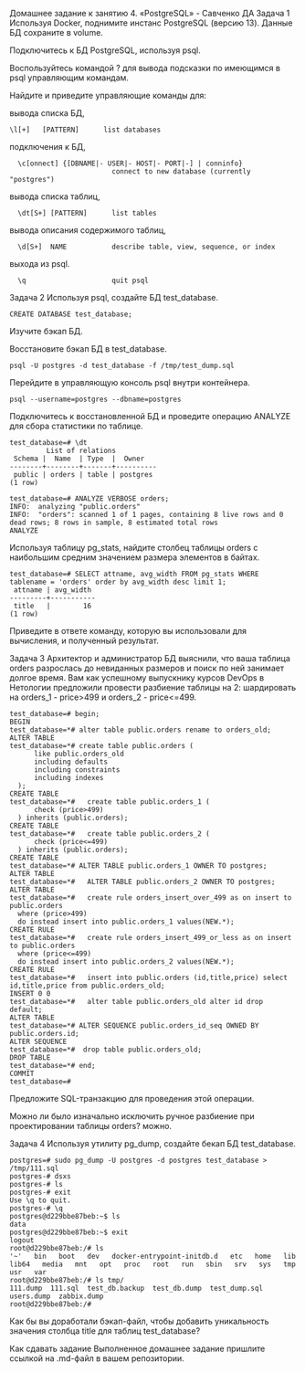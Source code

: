 Домашнее задание к занятию 4. «PostgreSQL» - Савченко ДА
Задача 1
Используя Docker, поднимите инстанс PostgreSQL (версию 13). Данные БД сохраните в volume.

Подключитесь к БД PostgreSQL, используя psql.

Воспользуйтесь командой \? для вывода подсказки по имеющимся в psql управляющим командам.

Найдите и приведите управляющие команды для:

вывода списка БД,

```
\l[+]   [PATTERN]      list databases
```

подключения к БД,

```
  \c[onnect] {[DBNAME|- USER|- HOST|- PORT|-] | conninfo}
                         connect to new database (currently "postgres")
```

вывода списка таблиц,

```
  \dt[S+] [PATTERN]      list tables
```

вывода описания содержимого таблиц,

```
  \d[S+]  NAME           describe table, view, sequence, or index
```

выхода из psql.

```
  \q                     quit psql
```

Задача 2
Используя psql, создайте БД test_database.

```
CREATE DATABASE test_database;
```

Изучите бэкап БД.

Восстановите бэкап БД в test_database.
```
psql -U postgres -d test_database -f /tmp/test_dump.sql
```

Перейдите в управляющую консоль psql внутри контейнера.
```
psql --username=postgres --dbname=postgres
```

Подключитесь к восстановленной БД и проведите операцию ANALYZE для сбора статистики по таблице.
```
test_database=# \dt
         List of relations
 Schema |  Name  | Type  |  Owner
--------+--------+-------+----------
 public | orders | table | postgres
(1 row)

test_database=# ANALYZE VERBOSE orders;
INFO:  analyzing "public.orders"
INFO:  "orders": scanned 1 of 1 pages, containing 8 live rows and 0 dead rows; 8 rows in sample, 8 estimated total rows
ANALYZE
```

Используя таблицу pg_stats, найдите столбец таблицы orders с наибольшим средним значением размера элементов в байтах.
```
test_database=# SELECT attname, avg_width FROM pg_stats WHERE tablename = 'orders' order by avg_width desc limit 1;
 attname | avg_width
---------+-----------
 title   |        16
(1 row)

```
Приведите в ответе команду, которую вы использовали для вычисления, и полученный результат.

Задача 3
Архитектор и администратор БД выяснили, что ваша таблица orders разрослась до невиданных размеров и поиск по ней занимает долгое время. Вам как успешному выпускнику курсов DevOps в Нетологии предложили провести разбиение таблицы на 2: шардировать на orders_1 - price>499 и orders_2 - price<=499.
```
test_database=# begin;
BEGIN
test_database=*# alter table public.orders rename to orders_old;
ALTER TABLE
test_database=*# create table public.orders (
      like public.orders_old
      including defaults
      including constraints
      including indexes
  );
CREATE TABLE
test_database=*#   create table public.orders_1 (
      check (price>499)
  ) inherits (public.orders);
CREATE TABLE
test_database=*#   create table public.orders_2 (
      check (price<=499)
  ) inherits (public.orders);
CREATE TABLE
test_database=*# ALTER TABLE public.orders_1 OWNER TO postgres;
ALTER TABLE
test_database=*#   ALTER TABLE public.orders_2 OWNER TO postgres;
ALTER TABLE
test_database=*#   create rule orders_insert_over_499 as on insert to public.orders
  where (price>499)
  do instead insert into public.orders_1 values(NEW.*);
CREATE RULE
test_database=*#   create rule orders_insert_499_or_less as on insert to public.orders
  where (price<=499)
  do instead insert into public.orders_2 values(NEW.*);
CREATE RULE
test_database=*#   insert into public.orders (id,title,price) select id,title,price from public.orders_old;
INSERT 0 0
test_database=*#   alter table public.orders_old alter id drop default;
ALTER TABLE
test_database=*# ALTER SEQUENCE public.orders_id_seq OWNED BY public.orders.id;
ALTER SEQUENCE
test_database=*#  drop table public.orders_old;
DROP TABLE
test_database=*# end;
COMMIT
test_database=#
```

Предложите SQL-транзакцию для проведения этой операции.

Можно ли было изначально исключить ручное разбиение при проектировании таблицы orders?
можно.

Задача 4
Используя утилиту pg_dump, создайте бекап БД test_database.
```
postgres=# sudo pg_dump -U postgres -d postgres test_database > /tmp/111.sql
postgres-# dsxs
postgres-# ls
postgres-# exit
Use \q to quit.
postgres-# \q
postgres@d229bbe87beb:~$ ls
data
postgres@d229bbe87beb:~$ exit
logout
root@d229bbe87beb:/# ls
'~'   bin   boot   dev   docker-entrypoint-initdb.d   etc   home   lib   lib64   media   mnt   opt   proc   root   run   sbin   srv   sys   tmp   usr   var
root@d229bbe87beb:/# ls tmp/
111.dump  111.sql  test_db.backup  test_db.dump  test_dump.sql  users.dump  zabbix.dump
root@d229bbe87beb:/#
```
Как бы вы доработали бэкап-файл, чтобы добавить уникальность значения столбца title для таблиц test_database?

Как cдавать задание
Выполненное домашнее задание пришлите ссылкой на .md-файл в вашем репозитории.

